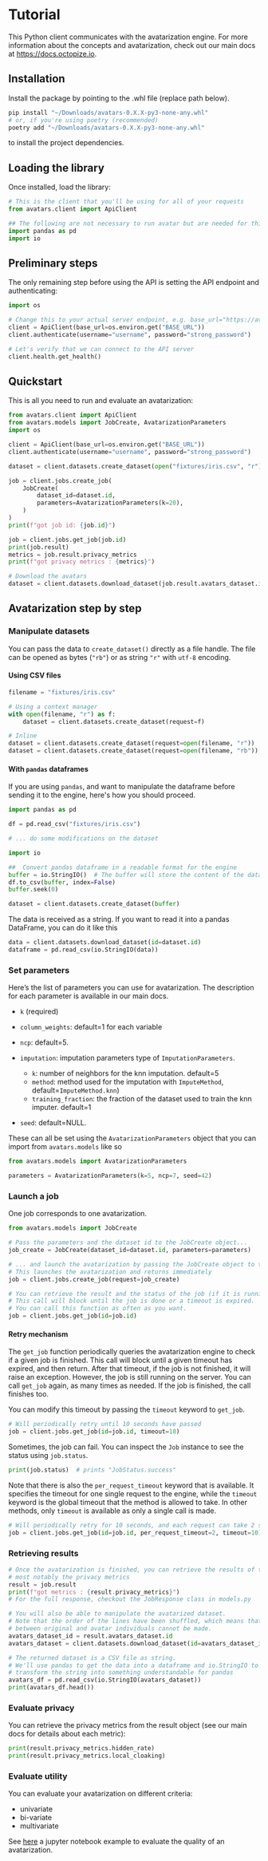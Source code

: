 # Tutorial

This Python client communicates with the avatarization engine. For more information about the concepts and avatarization, check out our main docs at https://docs.octopize.io.

## Installation

Install the package by pointing to the .whl file (replace path below).

```bash
pip install "~/Downloads/avatars-0.X.X-py3-none-any.whl"
# or, if you're using poetry (recommended)
poetry add "~/Downloads/avatars-0.X.X-py3-none-any.whl"
```

to install the project dependencies.

## Loading the library

Once installed, load the library:

```python
# This is the client that you'll be using for all of your requests
from avatars.client import ApiClient

## The following are not necessary to run avatar but are needed for this tutorial
import pandas as pd
import io
```

## Preliminary steps

The only remaining step before using the API is setting the API endpoint and authenticating:

```python
import os

# Change this to your actual server endpoint, e.g. base_url="https://avatar.company.com"
client = ApiClient(base_url=os.environ.get("BASE_URL"))
client.authenticate(username="username", password="strong_password")

# Let's verify that we can connect to the API server
client.health.get_health()
```

## Quickstart

This is all you need to run and evaluate an avatarization:

```python
from avatars.client import ApiClient
from avatars.models import JobCreate, AvatarizationParameters
import os

client = ApiClient(base_url=os.environ.get("BASE_URL"))
client.authenticate(username="username", password="strong_password")

dataset = client.datasets.create_dataset(open("fixtures/iris.csv", "r"))

job = client.jobs.create_job(
    JobCreate(
        dataset_id=dataset.id,
        parameters=AvatarizationParameters(k=20),
    )
)
print(f"got job id: {job.id}")

job = client.jobs.get_job(job.id)
print(job.result)
metrics = job.result.privacy_metrics
print(f"got privacy metrics : {metrics}")

# Download the avatars
dataset = client.datasets.download_dataset(job.result.avatars_dataset.id)
```

## Avatarization step by step

### Manipulate datasets

You can pass the data to `create_dataset()` directly as a file handle.
The file can be opened as bytes (`"rb"`) or as string `"r"` with `utf-8` encoding.

#### Using CSV files

```python
filename = "fixtures/iris.csv"

# Using a context manager
with open(filename, "r") as f:
    dataset = client.datasets.create_dataset(request=f)

# Inline
dataset = client.datasets.create_dataset(request=open(filename, "r"))
dataset = client.datasets.create_dataset(request=open(filename, "rb"))
```

#### With `pandas` dataframes

If you are using `pandas`, and want to manipulate the dataframe before sending it to the engine,
here's how you should proceed.

```python
import pandas as pd

df = pd.read_csv("fixtures/iris.csv")

# ... do some modifications on the dataset

import io

##  Convert pandas dataframe in a readable format for the engine
buffer = io.StringIO()  # The buffer will store the content of the dataframe
df.to_csv(buffer, index=False)
buffer.seek(0)

dataset = client.datasets.create_dataset(buffer)
```

The data is received as a string.
If you want to read it into a pandas DataFrame, you can do it like this

```python
data = client.datasets.download_dataset(id=dataset.id)
dataframe = pd.read_csv(io.StringIO(data))
```

### Set parameters

Here’s the list of parameters you can use for avatarization. The description for each parameter is available in our main docs.

- `k` (required)
- `column_weights`: default=1 for each variable
- `ncp`: default=5.
- `imputation`: imputation parameters type of `ImputationParameters`.

  - `k`: number of neighbors for the knn imputation. default=5
  - `method`: method used for the imputation with `ImputeMethod`, default=`ImputeMethod.knn`)
  - `training_fraction`: the fraction of the dataset used to train the knn imputer. default=1

- `seed`: default=NULL.

These can all be set using the `AvatarizationParameters` object that you can import from `avatars.models` like so

```python
from avatars.models import AvatarizationParameters

parameters = AvatarizationParameters(k=5, ncp=7, seed=42)
```

### Launch a job

One job corresponds to one avatarization.

```python
from avatars.models import JobCreate

# Pass the parameters and the dataset id to the JobCreate object...
job_create = JobCreate(dataset_id=dataset.id, parameters=parameters)

# ... and launch the avatarization by passing the JobCreate object to the create_job method
# This launches the avatarization and returns immediately
job = client.jobs.create_job(request=job_create)

# You can retrieve the result and the status of the job (if it is running, has stopped, etc...).
# This call will block until the job is done or a timeout is expired.
# You can call this function as often as you want.
job = client.jobs.get_job(id=job.id)
```

#### Retry mechanism

The `get_job` function periodically queries the avatarization engine to check if a given job is finished.
This call will block until a given timeout has expired, and then return.
After that timeout, if the job is not finished, it will raise an exception. However, the job is still running on the server. You can call `get_job` again, as many times as needed.
If the job is finished, the call finishes too.

You can modify this timeout by passing the `timeout` keyword to `get_job`.

```python
# Will periodically retry until 10 seconds have passed
job = client.jobs.get_job(id=job.id, timeout=10)
```

Sometimes, the job can fail. You can inspect the `Job` instance to see the status using `job.status`.

```python
print(job.status)  # prints "JobStatus.success"
```

Note that there is also the `per_request_timeout` keyword that is available. It specifies the timeout for one single request to the engine, while the `timeout` keyword is the global timeout that the method is allowed to take.
In other methods, only `timeout` is available as only a single call is made.

```python
# Will periodically retry for 10 seconds, and each request can take 2 seconds.
job = client.jobs.get_job(id=job.id, per_request_timeout=2, timeout=10)
```

### Retrieving results

```python
# Once the avatarization is finished, you can retrieve the results of the avatarization,
# most notably the privacy metrics
result = job.result
print(f"got metrics : {result.privacy_metrics}")
# For the full response, checkout the JobResponse class in models.py

# You will also be able to manipulate the avatarized dataset.
# Note that the order of the lines have been shuffled, which means that the link
# between original and avatar individuals cannot be made.
avatars_dataset_id = result.avatars_dataset.id
avatars_dataset = client.datasets.download_dataset(id=avatars_dataset_id)

# The returned dataset is a CSV file as string.
# We'll use pandas to get the data into a dataframe and io.StringIO to
# transform the string into something understandable for pandas
avatars_df = pd.read_csv(io.StringIO(avatars_dataset))
print(avatars_df.head())
```

### Evaluate privacy

You can retrieve the privacy metrics from the result object (see our main docs for details about each metric):

```python
print(result.privacy_metrics.hidden_rate)
print(result.privacy_metrics.local_cloaking)
```

### Evaluate utility 

You can evaluate your avatarization on different criteria: 

- univariate 
- bi-variate
- multivariate
  
See [here](https://github.com/octopize/avatar-python/blob/main/notebooks/evaluate_quality.ipynb) a jupyter notebook example to evaluate the quality of an avatarization. 
